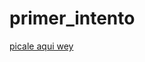 # primer_intento

[picale aqui wey](https://github.com/tugfsota/primer_intento/blob/master/README.md)
